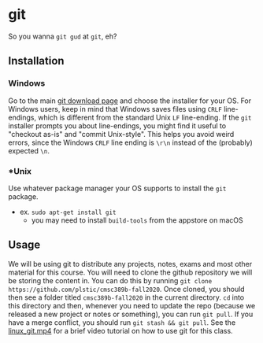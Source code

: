 # git

So you wanna `git gud` at `git`, eh?

## Installation

### Windows
Go to the main [git download page](https://git-scm.com/downloads) and choose the installer for your OS.
For Windows users, keep in mind that Windows saves files using `CRLF` line-endings, which is different from the standard Unix `LF` line-ending.
If the `git` installer prompts you about line-endings, you might find it useful to "checkout as-is" and "commit Unix-style".
This helps you avoid weird errors, since the Windows `CRLF` line ending is `\r\n` instead of the (probably) expected `\n`.

### *Unix

Use whatever package manager your OS supports to install the `git` package.
+ ex. `sudo apt-get install git`
  + you may need to install `build-tools` from the appstore on macOS

## Usage

We will be using git to distribute any projects, notes, exams and most other
material for this course. You will need to clone the github repository we will
be storing the content in. You can do this by running `git clone 
https://github.com/plstic/cmsc389b-fall2020`. Once cloned, you should then see
a folder titled `cmsc389b-fall2020` in the current directory. `cd` into this 
directory and then, whenever you need to update the repo (because we released a
new project or notes or something), you can run `git pull`. If you have a merge 
conflict, you should run `git stash && git pull`. See the 
[linux_git.mp4](https://umd.instructure.com/courses/1286199/external_tools/28827) 
for a brief video tutorial on how to use git 
for this class.
